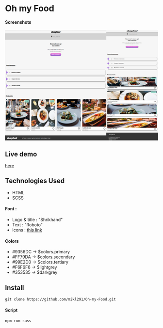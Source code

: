# Oh my Food


#### Screenshots
![Alt text](img/readme/readme.png)

## Live demo 
 [here](https://mikl291.github.io/Oh-my-Food/)

## Technologies Used
   - HTML 
   - SCSS
#### Font :
- Logo & title : "Shrikhand"
- Text : "Roboto"
- Icons : [this link](https://fontawesome.com/kits/)
#### Colors
-  #9356DC → $colors.primary
-  #FF79DA → $colors.secondary
-  #99E2D0 → $colors.tertiary
-  #F6F6F6 → $lightgrey
-  #353535 → $darkgrey

## Install

    git clone https://github.com/mikl291/Oh-my-Food.git
    
#### Script
    npm run sass
